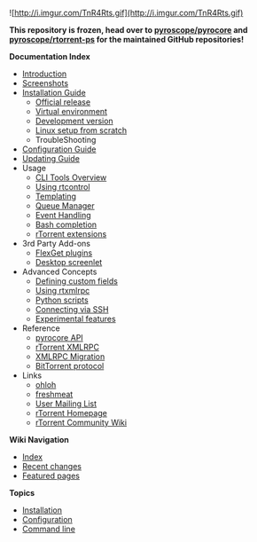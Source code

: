 ![http://i.imgur.com/TnR4Rts.gif](http://i.imgur.com/TnR4Rts.gif)

**This repository is frozen, head over to [pyroscope/pyrocore](https://github.com/pyroscope/pyrocore) and [pyroscope/rtorrent-ps](https://github.com/pyroscope/rtorrent-ps) for the maintained GitHub repositories!**


**Documentation Index**

  * [Introduction](PyroScope.md)
  * [Screenshots](ScreenShotGallery.md)
  * [Installation Guide](QuickStartGuide.md)
    * [Official release](InstallReleaseVersion.md)
    * [Virtual environment](InstallToPythonVirtualenv.md)
    * [Development version](InstallFromSource.md)
    * [Linux setup from scratch](DebianInstallFromSource.md)
    * TroubleShooting
  * [Configuration Guide](UserConfiguration.md)
  * [Updating Guide](MigrationGuide.md)
  * Usage
    * [CLI Tools Overview](CommandLineTools.md)
    * [Using rtcontrol](RtControlExamples.md)
    * [Templating](OutputTemplates.md)
    * [Queue Manager](QueueManager.md)
    * [Event Handling](EventHandling.md)
    * [Bash completion](BashCompletion.md)
    * [rTorrent extensions](RtorrentExtended.md)
  * 3rd Party Add-ons
    * [FlexGet plugins](FlexGetPlugins.md)
    * [Desktop screenlet](PyroScopeScreenlet.md)
  * Advanced Concepts
    * [Defining custom fields](CustomFields.md)
    * [Using rtxmlrpc](RtXmlRpcExamples.md)
    * [Python scripts](WriteYourOwnScripts.md)
    * [Connecting via SSH](RemoteConnections.md)
    * [Experimental features](ExperimentalStuff.md)
  * Reference
    * [pyrocore API](http://packages.python.org/pyrocore/apidocs/)
    * [rTorrent XMLRPC](RtXmlRpcReference.md)
    * [XMLRPC Migration](RtXmlRpcMigration.md)
    * [BitTorrent protocol](BitTorrent.md)
  * Links
    * [ohloh](https://www.ohloh.net/p/pyroscope/)
    * [freshmeat](http://freshmeat.net/projects/pyrocore)
    * [User Mailing List](http://groups.google.com/group/pyroscope-users)
    * [rTorrent Homepage](http://libtorrent.rakshasa.no/)
    * [rTorrent Community Wiki](http://wiki.rtorrent.org/)

**Wiki Navigation**
  * [Index](WikiSideBar.md)
  * [Recent changes](http://code.google.com/p/pyroscope/w/list?can=1&q=&sort=-changed+pagename&colspec=Changed+RevNum+ChangedBy+PageName+Summary)
  * [Featured pages](http://code.google.com/p/pyroscope/w/list?can=3)

**Topics**
  * [Installation](http://code.google.com/p/pyroscope/w/list?can=2&q=label%3Ainstallation)
  * [Configuration](http://code.google.com/p/pyroscope/w/list?can=2&q=label%3Aconfiguration)
  * [Command line](http://code.google.com/p/pyroscope/w/list?can=2&q=label%3Acli)